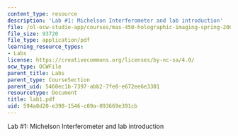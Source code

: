 ```yaml
---
content_type: resource
description: 'Lab #1: Michelson Interferometer and lab introduction'
file: /ol-ocw-studio-app/courses/mas-450-holographic-imaging-spring-2003/594a8d20e3901546c09a093669e391cb_lab1.pdf
file_size: 93720
file_type: application/pdf
learning_resource_types:
- Labs
license: https://creativecommons.org/licenses/by-nc-sa/4.0/
ocw_type: OCWFile
parent_title: Labs
parent_type: CourseSection
parent_uid: 5460ec1b-7397-abb2-7fe8-e672ee6e3301
resourcetype: Document
title: lab1.pdf
uid: 594a8d20-e390-1546-c09a-093669e391cb
---
```

Lab #1: Michelson Interferometer and lab introduction